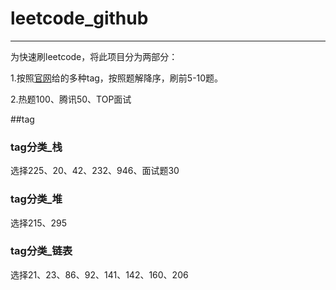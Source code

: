 # leetcode_github

---

为快速刷leetcode，将此项目分为两部分：

 1.按照[官网](https://leetcode-cn.com/problemset/all/)给的多种tag，按照题解降序，刷前5-10题。

 2.热题100、腾讯50、TOP面试

##tag

### tag分类_栈
选择225、20、42、232、946、面试题30

### tag分类_堆
选择215、295

### tag分类_链表
选择21、23、86、92、141、142、160、206

